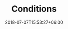 ---
title: "Conditions"
date: 2018-07-07T15:53:27+06:00
draft: false
description: "This is meta description"
---